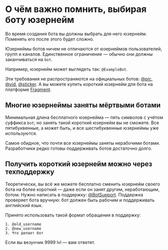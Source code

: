 # О чём важно помнить, выбирая боту юзернейм

Во время создания бота вы должны выбрать для него юзернейм. Поменять его после этого будет сложно.

Юзернеймы ботов ничем не отличаются от юзернеймов пользователей, групп и каналов. Единственное ограничение — обычно они
должны заканчиваться на `bot`.

Например, юзернейм может выглядеть так: `@ExampleBot`.

Эти требования не распространяются на официальных ботов: [@pic](https://t.me/pic), [@vid](https://t.me/vid), 
[@sticker](https://t.me/sticker). А вы можете купить короткий юзернейм для бота на платформе [Fragment](https://fragment.com/).

## Многие юзернеймы заняты мёртвыми ботами

Минимальная длина бесплатного юзернейма — пять символов с учётом суффикса `bot`; но занять такой короткий юзернейм вы 
не сможете. Все пятибуквенные, а может быть, и все шестибуквенные юзернеймы уже используются.

Самое обидное, что почти все юзернеймы заняты нерабочими ботами. Разработчики редко готовы поддерживать ботов достаточно 
долго.

## Получить короткий юзернейм можно через техподдержку

Теоретически, вы всё же можете бесплатно сменить юзернейм своего бота на более короткий — даже если он занят другим, неработающим,
ботом. Нужно написать в поддержку: [@BotSupport](https://t.me/BotSupport). Поддержка проверяет бота вручную: бот должен быть рабочим и поддерживать английский язык.

Принято использовать такой формат обращения в поддержку:

```
1. @old_username
2. @new_username
3. Что делает бот
```

Если вы везунчик 9999 lvl — вам ответят.
